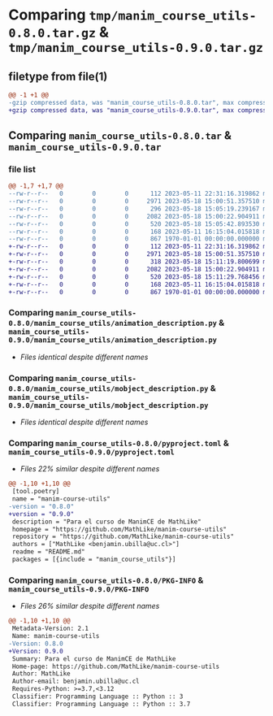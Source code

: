# Comparing `tmp/manim_course_utils-0.8.0.tar.gz` & `tmp/manim_course_utils-0.9.0.tar.gz`

## filetype from file(1)

```diff
@@ -1 +1 @@
-gzip compressed data, was "manim_course_utils-0.8.0.tar", max compression
+gzip compressed data, was "manim_course_utils-0.9.0.tar", max compression
```

## Comparing `manim_course_utils-0.8.0.tar` & `manim_course_utils-0.9.0.tar`

### file list

```diff
@@ -1,7 +1,7 @@
--rw-r--r--   0        0        0      112 2023-05-11 22:31:16.319862 manim_course_utils-0.8.0/manim_course_utils/__init__.py
--rw-r--r--   0        0        0     2971 2023-05-18 15:00:51.357510 manim_course_utils-0.8.0/manim_course_utils/animation_description.py
--rw-r--r--   0        0        0      296 2023-05-18 15:05:19.239167 manim_course_utils-0.8.0/manim_course_utils/markdown_tex_template.py
--rw-r--r--   0        0        0     2082 2023-05-18 15:00:22.904911 manim_course_utils-0.8.0/manim_course_utils/mobject_description.py
--rw-r--r--   0        0        0      520 2023-05-18 15:05:42.893530 manim_course_utils-0.8.0/pyproject.toml
--rw-r--r--   0        0        0      168 2023-05-11 16:15:04.015818 manim_course_utils-0.8.0/README.md
--rw-r--r--   0        0        0      867 1970-01-01 00:00:00.000000 manim_course_utils-0.8.0/PKG-INFO
+-rw-r--r--   0        0        0      112 2023-05-11 22:31:16.319862 manim_course_utils-0.9.0/manim_course_utils/__init__.py
+-rw-r--r--   0        0        0     2971 2023-05-18 15:00:51.357510 manim_course_utils-0.9.0/manim_course_utils/animation_description.py
+-rw-r--r--   0        0        0      318 2023-05-18 15:11:19.800699 manim_course_utils-0.9.0/manim_course_utils/markdown_tex_template.py
+-rw-r--r--   0        0        0     2082 2023-05-18 15:00:22.904911 manim_course_utils-0.9.0/manim_course_utils/mobject_description.py
+-rw-r--r--   0        0        0      520 2023-05-18 15:11:29.768456 manim_course_utils-0.9.0/pyproject.toml
+-rw-r--r--   0        0        0      168 2023-05-11 16:15:04.015818 manim_course_utils-0.9.0/README.md
+-rw-r--r--   0        0        0      867 1970-01-01 00:00:00.000000 manim_course_utils-0.9.0/PKG-INFO
```

### Comparing `manim_course_utils-0.8.0/manim_course_utils/animation_description.py` & `manim_course_utils-0.9.0/manim_course_utils/animation_description.py`

 * *Files identical despite different names*

### Comparing `manim_course_utils-0.8.0/manim_course_utils/mobject_description.py` & `manim_course_utils-0.9.0/manim_course_utils/mobject_description.py`

 * *Files identical despite different names*

### Comparing `manim_course_utils-0.8.0/pyproject.toml` & `manim_course_utils-0.9.0/pyproject.toml`

 * *Files 22% similar despite different names*

```diff
@@ -1,10 +1,10 @@
 [tool.poetry]
 name = "manim-course-utils"
-version = "0.8.0"
+version = "0.9.0"
 description = "Para el curso de ManimCE de MathLike"
 homepage = "https://github.com/MathLike/manim-course-utils"
 repository = "https://github.com/MathLike/manim-course-utils"
 authors = ["MathLike <benjamin.ubilla@uc.cl>"]
 readme = "README.md"
 packages = [{include = "manim_course_utils"}]
```

### Comparing `manim_course_utils-0.8.0/PKG-INFO` & `manim_course_utils-0.9.0/PKG-INFO`

 * *Files 26% similar despite different names*

```diff
@@ -1,10 +1,10 @@
 Metadata-Version: 2.1
 Name: manim-course-utils
-Version: 0.8.0
+Version: 0.9.0
 Summary: Para el curso de ManimCE de MathLike
 Home-page: https://github.com/MathLike/manim-course-utils
 Author: MathLike
 Author-email: benjamin.ubilla@uc.cl
 Requires-Python: >=3.7,<3.12
 Classifier: Programming Language :: Python :: 3
 Classifier: Programming Language :: Python :: 3.7
```

